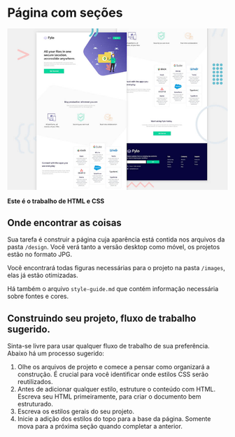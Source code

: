 # Página com seções

![Seção cabeçalho/intro para a página com detalhes](./design/desktop-preview.jpg)

**Este é o trabalho de HTML e CSS**

## Onde encontrar as coisas

Sua tarefa é construir a página cuja aparência está contida nos arquivos da pasta `/design`. Você verá tanto a versão desktop como móvel, os projetos estão no formato JPG.

Você encontrará todas figuras necessárias para o projeto na pasta `/images`, elas já estão otimizadas.

Há também o arquivo `style-guide.md` que contém informação necessária sobre fontes e cores.

## Construindo seu projeto, fluxo de trabalho sugerido.

Sinta-se livre para usar qualquer fluxo de trabalho de sua preferência. Abaixo há um processo sugerido:

1) Olhe os arquivos de projeto e comece a pensar como organizará a construção. É crucial para você identificar onde estilos CSS serão reutilizados.
2) Antes de adicionar qualquer estilo, estruture o conteúdo com HTML. Escreva seu HTML primeiramente, para criar o documento bem estruturado.
3) Escreva os estilos gerais do seu projeto.
4) Inicie a adição dos estilos do topo para a base da página. Somente mova para a próxima seção quando completar a anterior.
